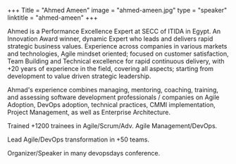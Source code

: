 +++
Title = "Ahmed Ameen" 
image = "ahmed-ameen.jpg" 
type = "speaker" 
linktitle = "ahmed-ameen" 
+++

Ahmed is a Performance Excellence Expert at SECC of ITIDA in Egypt.  An Innovation Award winner, dynamic Expert who leads and delivers rapid strategic business values. Experience across companies in various markets and technologies, Agile mindset oriented; focused on customer satisfaction, Team Building and Technical excellence for rapid continuous delivery, with +20 years of experience in the field, covering all aspects; starting from development to value driven strategic leadership.

Ahmad's experience combines managing, mentoring, coaching, training, and assessing software development professionals / companies on Agile Adoption, DevOps adoption, technical practices, CMMI implementation, Project Management, as well as Enterprise Architecture.

Trained +1200 trainees in Agile/Scrum/Adv. Agile Management/DevOps.

Lead Agile/DevOps transformation in +50 teams.

Organizer/Speaker in many devopsdays conference.
